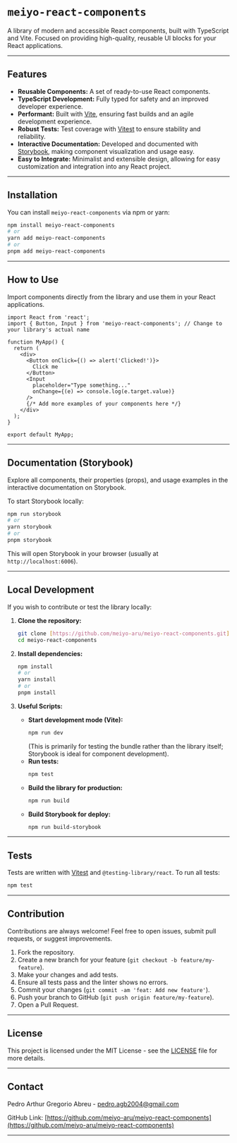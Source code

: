 # `meiyo-react-components`

A library of modern and accessible React components, built with TypeScript and Vite. Focused on providing high-quality, reusable UI blocks for your React applications.

---

## Features

* **Reusable Components:** A set of ready-to-use React components.
* **TypeScript Development:** Fully typed for safety and an improved developer experience.
* **Performant:** Built with [Vite](https://vitejs.dev/), ensuring fast builds and an agile development experience.
* **Robust Tests:** Test coverage with [Vitest](https://vitest.dev/) to ensure stability and reliability.
* **Interactive Documentation:** Developed and documented with [Storybook](https://storybook.js.org/), making component visualization and usage easy.
* **Easy to Integrate:** Minimalist and extensible design, allowing for easy customization and integration into any React project.

---

## Installation

You can install `meiyo-react-components` via npm or yarn:

```bash
npm install meiyo-react-components
# or
yarn add meiyo-react-components
# or
pnpm add meiyo-react-components
````

-----

## How to Use

Import components directly from the library and use them in your React applications.

```tsx
import React from 'react';
import { Button, Input } from 'meiyo-react-components'; // Change to your library's actual name

function MyApp() {
  return (
    <div>
      <Button onClick={() => alert('Clicked!')}>
        Click me
      </Button>
      <Input
        placeholder="Type something..."
        onChange={(e) => console.log(e.target.value)}
      />
      {/* Add more examples of your components here */}
    </div>
  );
}

export default MyApp;
```

-----

## Documentation (Storybook)

Explore all components, their properties (props), and usage examples in the interactive documentation on Storybook.

To start Storybook locally:

```bash
npm run storybook
# or
yarn storybook
# or
pnpm storybook
```

This will open Storybook in your browser (usually at `http://localhost:6006`).

-----

## Local Development

If you wish to contribute or test the library locally:

1.  **Clone the repository:**

    ```bash
    git clone [https://github.com/meiyo-aru/meiyo-react-components.git](https://github.com/meiyo-aru/meiyo-react-components.git) # Update with your repository link
    cd meiyo-react-components
    ```

2.  **Install dependencies:**

    ```bash
    npm install
    # or
    yarn install
    # or
    pnpm install
    ```

3.  **Useful Scripts:**

      * **Start development mode (Vite):**
        ```bash
        npm run dev
        ```
        (This is primarily for testing the bundle rather than the library itself; Storybook is ideal for component development).
      * **Run tests:**
        ```bash
        npm test
        ```
      * **Build the library for production:**
        ```bash
        npm run build
        ```
      * **Build Storybook for deploy:**
        ```bash
        npm run build-storybook
        ```

-----

## Tests

Tests are written with [Vitest](https://vitest.dev/) and `@testing-library/react`. To run all tests:

```bash
npm test
```

-----

## Contribution

Contributions are always welcome\! Feel free to open issues, submit pull requests, or suggest improvements.

1.  Fork the repository.
2.  Create a new branch for your feature (`git checkout -b feature/my-feature`).
3.  Make your changes and add tests.
4.  Ensure all tests pass and the linter shows no errors.
5.  Commit your changes (`git commit -am 'feat: Add new feature'`).
6.  Push your branch to GitHub (`git push origin feature/my-feature`).
7.  Open a Pull Request.

-----

## License

This project is licensed under the MIT License - see the [LICENSE](LICENSE.md) file for more details.

-----

## Contact

Pedro Arthur Gregorio Abreu - [pedro.agb2004@gmail.com](mailto:pedro.agb2004@gmail.com)

GitHub Link: [https://github.com/meiyo-aru/meiyo-react-components](https://github.com/meiyo-aru/meiyo-react-components)

-----
